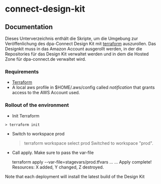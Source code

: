 # connect-design-kit

## Documentation

Dieses Unterverzeichnis enthält die Skripte, um die Umgebung zur Veröffenlichung des dpa-Connect Design Kit
mit [terraform](https://www.terraform.io/) auszurollen. Das Designkit muss in das Amazon Account ausgerollt werden, in der die
Repositories für das Design Kit verwaltet werden und in dem die Hosted Zone für dpa-connect.de verwaltet 
wird.
  
### Requirements

* [Terraform](https://www.terraform.io/)
* A local aws profile in $HOME/.aws/config called *notification* that grants access to the AWS Account used. 

### Rollout of the environment

* Init Terraform

``> terraform init``

* Switch to workspace prod


    > terraform workspace select prod 
    Switched to workspace "prod".

* Call apply. Make sure to pass the var-file


    terraform apply --var-file=stagevars/prod.tfvars
    ...
    ...
    Apply complete! Resources: X added, Y changed, Z destroyed.
    
Note that each deployment will install the latest build of the Design Kit    